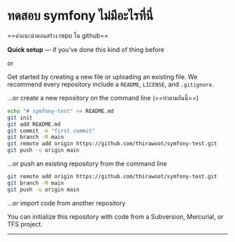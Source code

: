 # ทดสอบ symfony ไม่มีอะไรที่นี่

==คำแนะนำตอนสร้าง repo ใน github==

**Quick setup** — if you’ve done this kind of thing before

or

Get started by creating a new file or uploading an existing file. We recommend every repository include a `README`, `LICENSE`, and `.gitignore`.

…or create a new repository on the command line
(==ทำตามอันนี้==)
```bash
echo "# symfony-test" >> README.md
git init
git add README.md
git commit -m "first commit"
git branch -M main
git remote add origin https://github.com/thirawoot/symfony-test.git
git push -u origin main
```

…or push an existing repository from the command line

```bash
git remote add origin https://github.com/thirawoot/symfony-test.git
git branch -M main
git push -u origin main
```

…or import code from another repository

You can initialize this repository with code from a Subversion, Mercurial, or TFS project.

---


